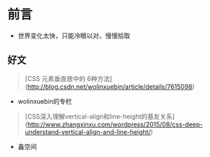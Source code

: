 # 前言 #

- 世界变化太快，只能冷眼以对，慢慢拾取

## 好文

> [CSS 元素垂直居中的 6种方法] (http://blog.csdn.net/wolinxuebin/article/details/7615098)

- wolinxuebin的专栏

> [CSS深入理解vertical-align和line-height的基友关系] (http://www.zhangxinxu.com/wordpress/2015/08/css-deep-understand-vertical-align-and-line-height/)

- 鑫空间

